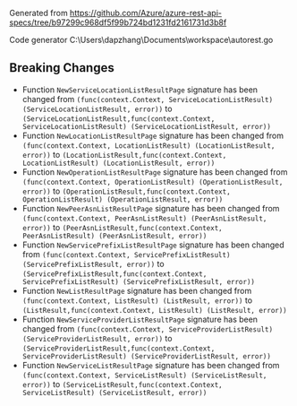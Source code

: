 
Generated from https://github.com/Azure/azure-rest-api-specs/tree/b97299c968df5f99b724bd1231fd2161731d3b8f

Code generator C:\Users\dapzhang\Documents\workspace\autorest.go

## Breaking Changes

- Function `NewServiceLocationListResultPage` signature has been changed from `(func(context.Context, ServiceLocationListResult) (ServiceLocationListResult, error))` to `(ServiceLocationListResult,func(context.Context, ServiceLocationListResult) (ServiceLocationListResult, error))`
- Function `NewLocationListResultPage` signature has been changed from `(func(context.Context, LocationListResult) (LocationListResult, error))` to `(LocationListResult,func(context.Context, LocationListResult) (LocationListResult, error))`
- Function `NewOperationListResultPage` signature has been changed from `(func(context.Context, OperationListResult) (OperationListResult, error))` to `(OperationListResult,func(context.Context, OperationListResult) (OperationListResult, error))`
- Function `NewPeerAsnListResultPage` signature has been changed from `(func(context.Context, PeerAsnListResult) (PeerAsnListResult, error))` to `(PeerAsnListResult,func(context.Context, PeerAsnListResult) (PeerAsnListResult, error))`
- Function `NewServicePrefixListResultPage` signature has been changed from `(func(context.Context, ServicePrefixListResult) (ServicePrefixListResult, error))` to `(ServicePrefixListResult,func(context.Context, ServicePrefixListResult) (ServicePrefixListResult, error))`
- Function `NewListResultPage` signature has been changed from `(func(context.Context, ListResult) (ListResult, error))` to `(ListResult,func(context.Context, ListResult) (ListResult, error))`
- Function `NewServiceProviderListResultPage` signature has been changed from `(func(context.Context, ServiceProviderListResult) (ServiceProviderListResult, error))` to `(ServiceProviderListResult,func(context.Context, ServiceProviderListResult) (ServiceProviderListResult, error))`
- Function `NewServiceListResultPage` signature has been changed from `(func(context.Context, ServiceListResult) (ServiceListResult, error))` to `(ServiceListResult,func(context.Context, ServiceListResult) (ServiceListResult, error))`


